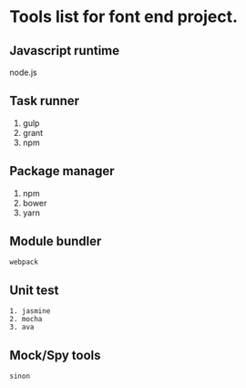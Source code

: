 # Tools list for font end project.

## Javascript runtime 

   node.js 

## Task runner 
   
   1. gulp 
   2. grant 
   3. npm 

## Package manager

   1. npm
   2. bower 
   3. yarn

##  Module bundler
    
    webpack
##  Unit test 

    1. jasmine 
    2. mocha
    3. ava 
##  Mock/Spy tools

    sinon

   
